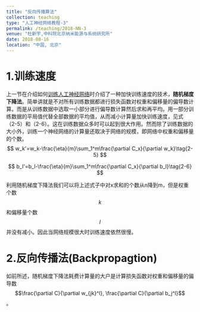 ```yaml
---
title: "反向传播算法"
collection: teaching
type: "人工神经网络教程-3"
permalink: /teaching/2018-NN-3
venue: "杜新宇,中科院北京纳米能源与系统研究所"
date: 2018-08-16
location: "中国, 北京"
---
```


<script type="text/javascript" src="http://cdn.mathjax.org/mathjax/latest/MathJax.js?config=default"></script>

# 1.训练速度

上一节在介绍如何[训练人工神经网络](http://duxinyu.cn//teaching/2018-NN-2)时介绍了一种加快训练速度的技术，<b>随机梯度下降法</b>。简单讲就是不对所有训练数据都进行损失函数对权重和偏移量的偏导数计算。而是从训练数据中选取一小部分进行偏导数计算然后求和再平均。用一部分训练数据的平局值代替全部数据的平均值，从而减小计算量加快训练速度，见式（2-5）和（2-6）。这在训练数据众多时可以起到很大作用。然而除了训练数据的大小外，训练一个神经网络的计算量还取决于网络的规模，即网络中权重和偏移量的个数。
$$
w_k'=w_k-\frac{\eta}{m}\sum_1^m\frac{\partial C_x}{\partial w_k}\tag{2-5}
$$

$$
b_l'=b_l-\frac{\eta}{m}\sum_1^m\frac{\partial C_x}{\partial b_l}\tag{2-6}
$$

利用随机梯度下降法我们可以将上述式子中对x求和的个数从n降到m，但是权重个数$$k$$和偏移量个数$$l$$并没有减小。因此当网络规模很大时训练速度依然很慢。



# 2.反向传播法(Backpropagtion)

如前所述，随机梯度下降法耗费计算量的大户是计算损失函数对权重和偏移量的偏导数$$\frac{\partial C}{\partial w_{jk}^l}, \frac{\partial C}{\partial b_j^l}$$。